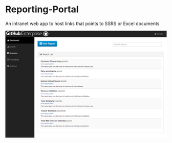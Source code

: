 # Reporting-Portal
An intranet web app to host links that points to SSRS or Excel documents

![Picture](https://github.com/codeNovels/ReportingPortal/blob/master/ReportingPortalImg.PNG)
